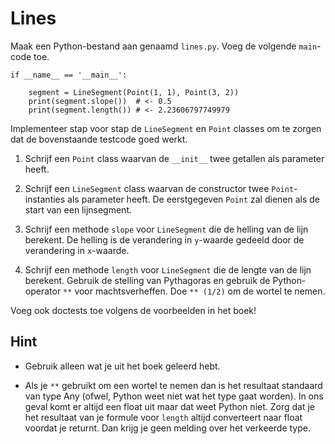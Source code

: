 # Lines

Maak een Python-bestand aan genaamd `lines.py`. Voeg de volgende `main`-code toe.

    if __name__ == '__main__':

        segment = LineSegment(Point(1, 1), Point(3, 2))
        print(segment.slope())  # <- 0.5
        print(segment.length()) # <- 2.23606797749979

Implementeer stap voor stap de `LineSegment` en `Point` classes om te zorgen dat de bovenstaande testcode goed werkt.

1.  Schrijf een `Point` class waarvan de `__init__` twee getallen als parameter heeft.

2.  Schrijf een `LineSegment` class waarvan de constructor twee `Point`-instanties als parameter heeft. De eerstgegeven `Point` zal dienen als de start van een lijnsegment.

3.  Schrijf een methode `slope` voor `LineSegment` die de helling van de lijn berekent. De helling is de verandering in `y`-waarde gedeeld door de verandering in `x`-waarde.

4.  Schrijf een methode `length` voor `LineSegment` die de lengte van de lijn berekent. Gebruik de stelling van Pythagoras en gebruik de Python-operator `**` voor machtsverheffen. Doe `** (1/2)` om de wortel te nemen.

Voeg ook doctests toe volgens de voorbeelden in het boek!

## Hint

- Gebruik alleen wat je uit het boek geleerd hebt.

- Als je `**` gebruikt om een wortel te nemen dan is het resultaat standaard van type Any (ofwel, Python weet niet wat het type gaat worden). In ons geval komt er altijd een float uit maar dat weet Python niet. Zorg dat je het resultaat van je formule voor `length` altijd converteert naar float voordat je returnt. Dan krijg je geen melding over het verkeerde type.
